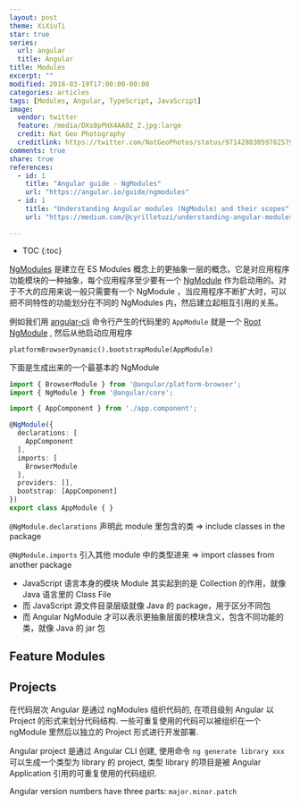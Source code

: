 ```yaml
---
layout: post
theme: XiXiuTi
star: true
series: 
  url: angular
  title: Angular
title: Modules
excerpt: ""
modified: 2018-03-19T17:00:00-00:00
categories: articles
tags: [Modules, Angular, TypeScript, JavaScript]
image:
  vendor: twitter
  feature: /media/DXs0pPHX4AA0Z_Z.jpg:large
  credit: Nat Geo Photography‏
  creditlink: https://twitter.com/NatGeoPhotos/status/971428030597025793
comments: true
share: true
references:
  - id: 1
    title: "Angular guide - NgModules"
    url: "https://angular.io/guide/ngmodules"
  - id: 1
    title: "Understanding Angular modules (NgModule) and their scopes"
    url: "https://medium.com/@cyrilletuzi/understanding-angular-modules-ngmodule-and-their-scopes-81e4ed6f7407"

---
```


* TOC
{:toc}

[NgModules][NgModule] 是建立在 ES Modules 概念上的更抽象一层的概念。它是对应用程序功能模块的一种抽象，每个应用程序至少要有一个 [NgModule][NgModule] 作为启动用的。对于不大的应用来说一般只需要有一个 NgModule ，当应用程序不断扩大时，可以把不同特性的功能划分在不同的 NgModules 内，然后建立起相互引用的关系。

例如我们用 [angular-cli][angular-cli] 命令行产生的代码里的 `AppModule` 就是一个 [Root NgModule](https://angular.io/guide/bootstrapping) , 然后从他启动应用程序

`platformBrowserDynamic().bootstrapModule(AppModule)`

下面是生成出来的一个最基本的 NgModule

```typescript
import { BrowserModule } from '@angular/platform-browser';
import { NgModule } from '@angular/core';

import { AppComponent } from './app.component';

@NgModule({
  declarations: [
    AppComponent
  ],
  imports: [
    BrowserModule
  ],
  providers: [],
  bootstrap: [AppComponent]
})
export class AppModule { }
```

`@NgModule.declarations` 声明此 module 里包含的类 => include classes in the package

`@NgModule.imports` 引入其他 module 中的类型进来 => import classes from another package

* JavaScript 语言本身的模块 Module 其实起到的是 Collection 的作用，就像 Java 语言里的 Class File
* 而 JavaScript 源文件目录层级就像 Java 的 package，用于区分不同包
* 而 Angular NgModule 才可以表示更抽象层面的模块含义，包含不同功能的类，就像 Java 的 jar 包

## Feature Modules

## Projects

在代码层次 Angular 是通过 ngModules 组织代码的, 在项目级别 Angular 以 Project 的形式来划分代码结构. 一些可重复使用的代码可以被组织在一个 ngModule 里然后以独立的 Project 形式进行开发部署.

Angular project 是通过 Angular CLI 创建, 使用命令 `ng generate library xxx` 可以生成一个类型为 library 的 project, 类型 library 的项目是被 Angular Application 引用的可重复使用的代码组织.

Angular version numbers have three parts: `major.minor.patch`

[NgModule]:https://angular.io/api/core/NgModule
[angular-cli]:https://github.com/angular/angular-cli
